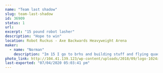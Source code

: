 ```yaml
---
name: "Team last shadow"
slug: team-last-shadow
id: 36909
status: 1
url: 
excerpt: "15 pound robot lasher"
description: "Hope to win"
location: Robot Ruckus - Axe Backwards Heavyweight Arena
maker:
  - name: "Norman"
    description: "Im 15 I go to brhs and building stuff and flying quads is my hobby."
photo_link: http://104.41.139.123/wp-content/uploads/2018/09/logo-1024x1024.png
last-exported: "07/04/2020 05:03:41 pm"
---
```

